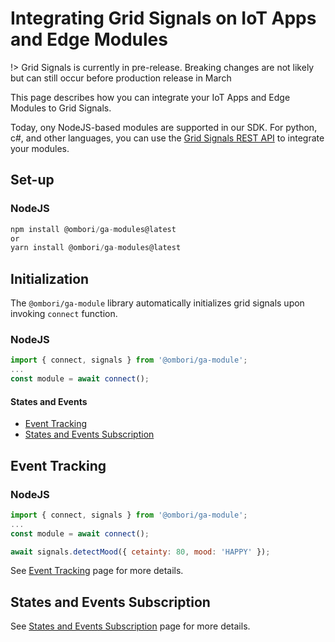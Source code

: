 # Integrating Grid Signals on IoT Apps and Edge Modules

!> Grid Signals is currently in pre-release. Breaking changes are not likely but can still occur before production release in March

This page describes how you can integrate your IoT Apps and Edge Modules to Grid Signals.

Today, ony NodeJS-based modules are supported in our SDK. For python, c#, and other languages, you can use the [Grid Signals REST API](/grid-signals/rest-api) to integrate your modules.

## Set-up

<!-- tabs:start -->
### **NodeJS**
```js
npm install @ombori/ga-modules@latest
or
yarn install @ombori/ga-modules@latest
```

<!-- tabs:end -->

## Initialization
The `@ombori/ga-module` library automatically initializes grid signals upon invoking `connect` function.

<!-- tabs:start -->
### NodeJS
```js
import { connect, signals } from '@ombori/ga-module';
...
const module = await connect();
```
<!-- tabs:end -->


#### States and Events
- [Event Tracking](grid-signals/tracking-events)
- [States and Events Subscription](grid-signals/states-and-events)

## Event Tracking

<!-- tabs:start -->
### NodeJS
```js
import { connect, signals } from '@ombori/ga-module';
...
const module = await connect();

await signals.detectMood({ cetainty: 80, mood: 'HAPPY' });
```
<!-- tabs:end -->

See [Event Tracking](grid-signals/tracking-events) page for more details.

## States and Events Subscription
See [States and Events Subscription](grid-signals/states-and-events) page for more details.
